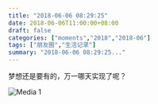 ```yaml
---
title: "2018-06-06 08:29:25"
date: 2018-06-06T11:00:00+08:00
draft: false
categories: ["moments","2018","2018-06"]
tags: ["朋友圈","生活记录"]
summary: "2018-06-06 08:29:25..."
---
```


梦想还是要有的，万一哪天实现了呢？

![Media 1](/Moments/photos/2018-06-06/201806060829250.jpg)

